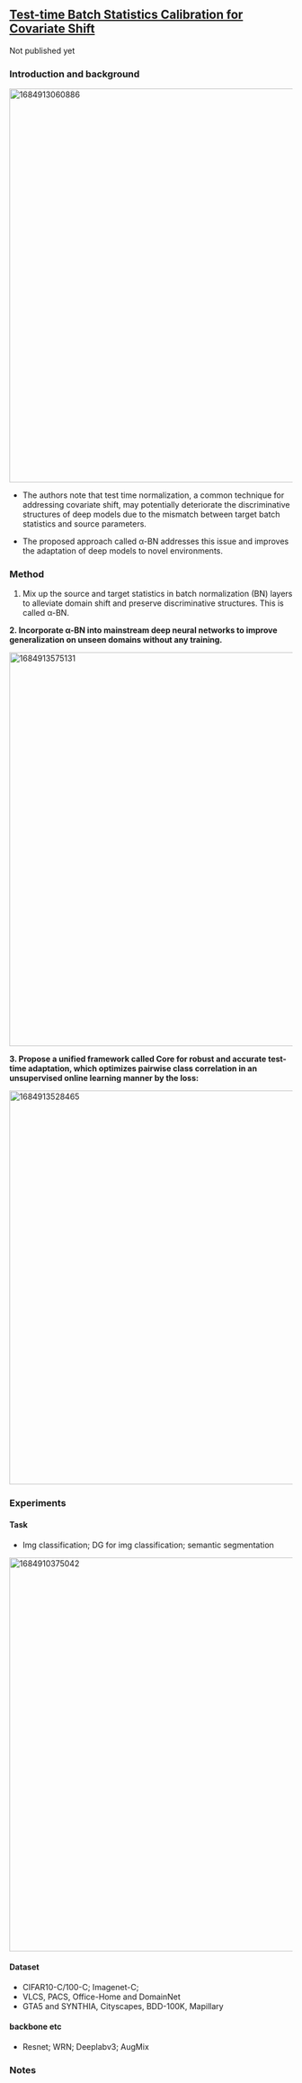 ## [Test-time Batch Statistics Calibration for Covariate Shift](https://arxiv.org/abs/2110.04065)

Not published yet

### Introduction and background
<img width=700 alt="1684913060886" src="https://github.com/Jo-wang/Daily-Paper-Reading/assets/46414159/f0318225-cb98-44a5-b28d-d82ea5d3de5e">

- The authors note that test time normalization, a common technique for addressing covariate shift, may potentially deteriorate the discriminative structures of deep models due to the mismatch between target batch statistics and source parameters. 

- The proposed approach called α-BN addresses this issue and improves the adaptation of deep models to novel environments.

### Method
1. Mix up the source and target statistics in batch normalization (BN) layers to alleviate domain shift and preserve discriminative structures. This is called α-BN.

**2. Incorporate α-BN into mainstream deep neural networks to improve generalization on unseen domains without any training.**

 <img width=700 alt="1684913575131" src="https://github.com/Jo-wang/Daily-Paper-Reading/assets/46414159/3a1260bb-bf14-4aa6-9ae0-b0cb27736e3e">

**3. Propose a unified framework called Core for robust and accurate test-time adaptation, which optimizes pairwise class correlation in an unsupervised online learning manner by the loss:**

 <img width=700 alt="1684913528465" src="https://github.com/Jo-wang/Daily-Paper-Reading/assets/46414159/f73f5dbd-4344-4620-ba90-110b2f1b040d">


### Experiments
#### Task
- Img classification; DG for img classification; semantic segmentation

<img width=700 alt="1684910375042" src="https://github.com/Jo-wang/Daily-Paper-Reading/assets/46414159/498e5f35-8044-46c8-a93a-723d3e921d9c">

#### Dataset
- CIFAR10-C/100-C; Imagenet-C;
- VLCS, PACS, Office-Home and DomainNet
- GTA5 and SYNTHIA, Cityscapes, BDD-100K, Mapillary

#### backbone etc
- Resnet; WRN; Deeplabv3; AugMix

####
### Notes
